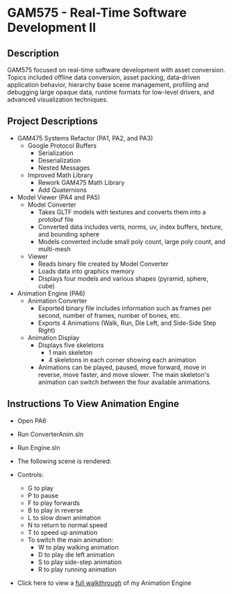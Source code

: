 # GAM575 - Real-Time Software Development II
## Description
GAM575 focused on real-time software development with asset conversion. Topics included offline data conversion, asset packing, data-driven application behavior, hierarchy base scene management, profiling and debugging large opaque data, runtime formats for low-level drivers, and advanced visualization techniques.

## Project Descriptions
* GAM475 Systems Refactor (PA1, PA2, and PA3)
  * Google Protocol Buffers
    * Serialization
    * Deserialization
    * Nested Messages
  * Improved Math Library
    *  Rework GAM475 Math Library
    *  Add Quaternions
* Model Viewer (PA4 and PA5)
  * Model Converter
    * Takes GLTF models with textures and converts them into a protobuf file
    * Converted data includes verts, norms, uv, index buffers, texture, and bounding sphere
    * Models converted include small poly count, large poly count, and multi-mesh
  * Viewer
    * Reads binary file created by Model Converter
    * Loads data into graphics memory
    * Displays four models and various shapes (pyramid, sphere, cube)
* Animation Engine (PA6)
  * Animation Converter
    * Exported binary file includes information such as frames per second, number of frames, number of bones, etc.
    * Exports 4 Animations (Walk, Run, Die Left, and Side-Side Step Right)
  * Animation Display
    * Displays five skeletons
      * 1 main skeleton 
      * 4 skeletons in each corner showing each animation
    * Animations can be played, paused, move forward, move in reverse, move faster, and move slower. The main skeleton's animation can switch between the four available animations.

## Instructions To View Animation Engine
* Open PA6
* Run ConverterAnim.sln
* Run Engine.sln
* The following scene is rendered:
  
* Controls:
  * G to play
  * P to pause
  * F to play forwards
  * B to play in reverse
  * L to slow down animation
  * N to return to normal speed
  * T to speed up animation
  * To switch the main animation:
    * W to play walking animation
    * D to play die left animation
    * S to play side-step animation
    * R to play running animation

* Click here to view a [full walkthrough](https://youtu.be/VfEmdJL82Gg) of my Animation Engine
